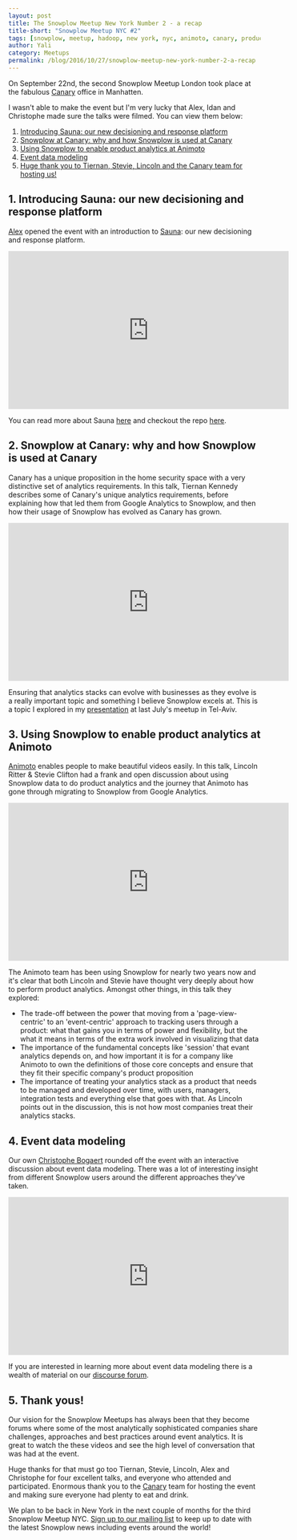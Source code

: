 ```yaml
---
layout: post
title: The Snowplow Meetup New York Number 2 - a recap
title-short: "Snowplow Meetup NYC #2"
tags: [snowplow, meetup, hadoop, new york, nyc, animoto, canary, product analytics]
author: Yali
category: Meetups
permalink: /blog/2016/10/27/snowplow-meetup-new-york-number-2-a-recap
---
```


On September 22nd, the second Snowplow Meetup London took place at the fabulous [Canary][canary] office in Manhatten.

I wasn't able to make the event but I'm very lucky that Alex, Idan and Christophe made sure the talks were filmed. You can view them below:

1. [Introducing Sauna: our new decisioning and response platform](/blog/2016/10/27/snowplow-meetup-new-york-number-2-a-recap/#sauna)
2. [Snowplow at Canary: why and how Snowplow is used at Canary](/blog/2016/10/27/snowplow-meetup-new-york-number-2-a-recap/#canary)
3. [Using Snowplow to enable product analytics at Animoto](/blog/2016/10/27/snowplow-meetup-new-york-number-2-a-recap/#animoto)
4. [Event data modeling](/blog/2016/10/27/snowplow-meetup-new-york-number-2-a-recap/#event-data-modeling)
5. [Huge thank you to Tiernan, Stevie, Lincoln and the Canary team for hosting us!](/blog/2016/10/27/snowplow-meetup-new-york-number-2-a-recap/#thank-yous)

<h2 id="sauna">1. Introducing Sauna: our new decisioning and response platform</h2>

[Alex][alex] opened the event with an introduction to [Sauna][sauna]: our new decisioning and response platform.

<div class="iframe-container">
    <iframe width="560" height="315" src="https://www.youtube.com/embed/yp0XszZeh58" frameborder="0" allowfullscreen>    </iframe>
</div>

You can read more about Sauna [here][sauna] and checkout the repo [here][sauna-repo].

<!--more-->

<h2 id="canary">2. Snowplow at Canary: why and how Snowplow is used at Canary</h2>

Canary has a unique proposition in the home security space with a very distinctive set of analytics requirements. In this talk, Tiernan Kennedy describes some of Canary's unique analytics requirements, before explaining how that led them from Google Analytics to Snowplow, and then how their usage of Snowplow has evolved as Canary has grown.

<div class="iframe-container">
    <iframe width="560" height="315" src="https://www.youtube.com/embed/7zgP8O2rSm8" frameborder="0" allowfullscreen>    </iframe>
</div>

Ensuring that analytics stacks can evolve with businesses as they evolve is a really important topic and something I believe Snowplow excels at. This is a topic I explored in my [presentation][ys-presentation-tv] at last July's meetup in Tel-Aviv.

<h2 id="animoto">3. Using Snowplow to enable product analytics at Animoto</h2>

[Animoto][animoto] enables people to make beautiful videos easily. In this talk, Lincoln Ritter & Stevie Clifton had a frank and open discussion about using Snowplow data to do product analytics and the journey that Animoto has gone through migrating to Snowplow from Google Analytics.

<div class="iframe-container">
    <iframe width="560" height="315" src="https://www.youtube.com/embed/y2RUzReJV4I" frameborder="0" allowfullscreen>    </iframe>
</div>

The Animoto team has been using Snowplow for nearly two years now and it's clear that both Lincoln and Stevie have thought very deeply about how to perform product analytics. Amongst other things, in this talk they explored:

* The trade-off between the power that moving from a 'page-view-centric' to an 'event-centric' approach to tracking users through a product: what that gains you in terms of power and flexibility, but the what it means in terms of the extra work involved in visualizing that data
* The importance of the fundamental concepts like 'session' that evant analytics depends on, and how important it is for a company like Animoto to own the definitions of those core concepts and ensure that they fit their specific company's product proposition
* The importance of treating your analytics stack as a product that needs to be managed and developed over time, with users, managers, integration tests and everything else that goes with that. As Lincoln points out in the discussion, this is not how most companies treat their analytics stacks.

<h2 id="event-data-modeling">4. Event data modeling</h2>

Our own [Christophe Bogaert][christophe] rounded off the event with an interactive discussion about event data modeling. There was a lot of interesting insight from different Snowplow users around the different approaches they've taken.

<div class="iframe-container">
    <iframe width="560" height="315" src="https://www.youtube.com/embed/a_lv-JuVYiI" frameborder="0" allowfullscreen>    </iframe>
</div>

If you are interested in learning more about event data modeling there is a wealth of material on our [discourse forum][discourse-event-data-modeling].

<h2 id="thank-yous">5. Thank yous!</h2>

Our vision for the Snowplow Meetups has always been that they become forums where some of the most analytically sophisticated companies share challenges, approaches and best practices around event analytics. It is great to watch the these videos and see the high level of conversation that was had at the event.

Huge thanks for that must go too Tiernan, Stevie, Lincoln, Alex and Christophe for four excellent talks, and everyone who attended and participated. Enormous thank you to the [Canary][canary] team for hosting the event and making sure everyone had plenty to eat and drink.

We plan to be back in New York in the next couple of months for the third Snowplow Meetup NYC. [Sign up to our mailing list][mailing-list] to keep up to date with the latest Snowplow news including events around the world!



[canary]: https://canary.is/
[alex]: /blog/authors/alex/
[sauna]: /blog/2016/09/22/introducing-sauna-a-decisioning-and-response-platform/
[animoto]: http://animoto.com/
[christophe]: /blog/authors/christophe/
[mailing-list]: http://eepurl.com/b0yEgz
[sauna-repo]: https://github.com/snowplow/sauna
[ys-presentation-tv]: http://www.slideshare.net/yalisassoon/snowplow-the-evolving-data-pipeline?ref=http://snowplowanalytics.com/blog/2016/08/05/a-roundup-of-recent-snowplow-meetups-in-berlin-amsterdam-tel-aviv-and-london/
[discourse-event-data-modeling]: http://discourse.snowplowanalytics.com/search?q=data%20modeling

